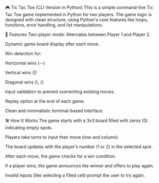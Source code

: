 🎮 Tic Tac Toe (CLI Version in Python)
This is a simple command-line Tic Tac Toe game implemented in Python for two players. The game logic is designed with clean structure, using Python's core features like loops, functions, error handling, and list manipulations.

🧠 Features
Two-player mode: Alternates between Player 1 and Player 2.

Dynamic game board display after each move.

Win detection for:

Horizontal wins (--)

Vertical wins (|)

Diagonal wins (\\, /)

Input validation to prevent overwriting existing moves.

Replay option at the end of each game.

Clean and minimalistic terminal-based interface.

🛠 How It Works
The game starts with a 3x3 board filled with zeros (0) indicating empty spots.

Players take turns to input their move (row and column).

The board updates with the player’s number (1 or 2) in the selected spot.

After each move, the game checks for a win condition.

If a player wins, the game announces the winner and offers to play again.

Invalid inputs (like selecting a filled cell) prompt the user to try again.

